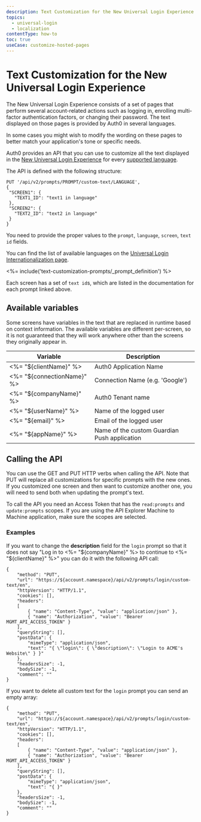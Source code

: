 ```yaml
---
description: Text Customization for the New Universal Login Experience
topics:
  - universal-login
  - localization
contentType: how-to
toc: true
useCase: customize-hosted-pages
---
```

# Text Customization for the New Universal Login Experience

The New Universal Login Experience consists of a set of pages that perform several account-related actions such as logging in, enrolling multi-factor authentication factors, or changing their password. The text displayed on those pages is provided by Auth0 in several languages. 

In some cases you might wish to modify the wording on these pages to better match your application's tone or specific needs.

Auth0 provides an API that you can use to customize all the text displayed in the [New Universal Login Experience](/universal-login/new) for every [supported language](/universal-login/i18n).

The API is defined with the following structure:

```
PUT '/api/v2/prompts/PROMPT/custom-text/LANGUAGE',
{
 "SCREEN1": {
   "TEXT1_ID": "text1 in language"
 },
 "SCREEN2": {
   "TEXT2_ID": "text2 in language"
 }
}
 ```
 
You need to provide the proper values to the `prompt`, `language`, `screen`, `text id` fields.

You can find the list of available languages on the [Universal Login Internationalization page](/universal-login/i18n).

<%= include('text-customization-prompts/_prompt_definition') %>

Each screen has a set of `text id`s, which are listed in the documentation for each prompt linked above.

## Available variables 

Some screens have variables in the text that are replaced in runtime based on context information. The available variables are different per-screen, so it is not guaranteed that they will work anywhere other than the screens they originally appear in. 

| Variable | Description |
| ------------- |-------------| 
| <%= "${clientName}" %>| Auth0 Application Name | 
| <%= "${connectionName}" %> | Connection Name (e.g. 'Google')
| <%= "${companyName}" %>| Auth0 Tenant name| 
| <%= "${userName}" %>| Name of the logged user| 
| <%= "${email}" %> | Email of the logged user| 
| <%= "${appName}" %>| Name of the custom Guardian Push application | 

## Calling the API

You can use the GET and PUT HTTP verbs when calling the API. Note that PUT will replace all customizations for specific prompts with the new ones. If you customized one screen and then want to customize another one, you will need to send both when updating the prompt's text.

To call the API you need an Access Token that has the `read:prompts` and `update:prompts` scopes. If you are using the API Explorer Machine to Machine application, make sure the scopes are selected.

### Examples

If you want to change the **description** field for the `login` prompt so that it does not say "Log in to <%= "${companyName}" %> to continue to <%= "${clientName}" %>" you can do it with the following  API call:

```har
{
	"method": "PUT",
	"url": "https://${account.namespace}/api/v2/prompts/login/custom-text/en",
	"httpVersion": "HTTP/1.1",
	"cookies": [],
	"headers": 
	[
	    { "name": "Content-Type", "value": "application/json" },
		{ "name": "Authorization", "value": "Bearer MGMT_API_ACCESS_TOKEN" }
	],
	"queryString": [],
	"postData": {
		"mimeType": "application/json",
		"text": "{ \"login\": { \"description\": \"Login to ACME's Website\" } }"
	},
	"headersSize": -1,
	"bodySize": -1,
	"comment": ""
}
```

If you want to delete all custom text for the `login` prompt you can send an empty array:

```har
{
	"method": "PUT",
	"url": "https://${account.namespace}/api/v2/prompts/login/custom-text/en",
	"httpVersion": "HTTP/1.1",
	"cookies": [],
	"headers": 
	[
	    { "name": "Content-Type", "value": "application/json" },
		{ "name": "Authorization", "value": "Bearer MGMT_API_ACCESS_TOKEN" }
	],
	"queryString": [],
	"postData": {
		"mimeType": "application/json",
		"text": "{ }"
	},
	"headersSize": -1,
	"bodySize": -1,
	"comment": ""
}
```
